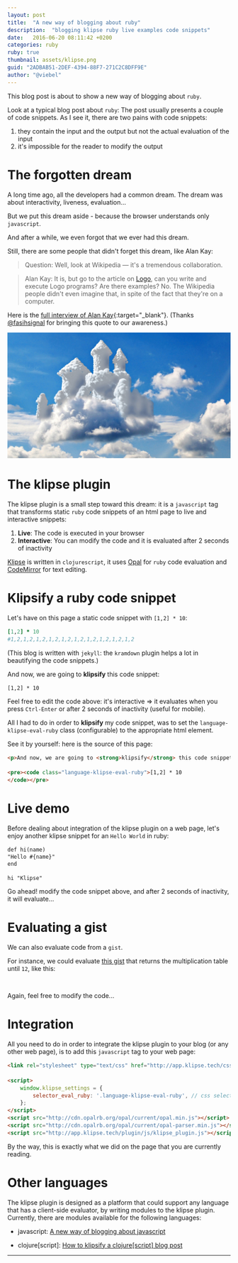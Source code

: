 ```yaml
---
layout: post
title:  "A new way of blogging about ruby"
description:  "blogging klipse ruby live examples code snippets"
date:   2016-06-20 08:11:42 +0200
categories: ruby
ruby: true
thumbnail: assets/klipse.png
guid: "2ADBAB51-2DEF-4394-88F7-271C2C8DFF9E"
author: "@viebel"
---
```


This blog post is about to show a new way of blogging about `ruby`.

Look at a typical blog post about `ruby`: The post usually presents a couple of code snippets. As I see it, there are two pains with code snippets:

1. they contain the input and the output but not the actual evaluation of the input
2. it's impossible for the reader to modify the output

# The forgotten dream

A long time ago, all the developers had a common dream. The dream was about interactivity, liveness, evaluation...

But we put this dream aside - because the browser understands only `javascript`.

And after a while, we even forgot that we ever had this dream.


Still, there are some people that didn't forget this dream, like Alan Kay:

>Question: Well, look at Wikipedia — it's a tremendous collaboration.

>Alan Kay: It is, but go to the article on [Logo](https://en.wikipedia.org/wiki/Logo_(programming_language)), can you write and execute Logo programs? Are there examples? No. The Wikipedia people didn't even imagine that, in spite of the fact that they're on a computer.

Here is the [full interview of Alan Kay](http://www.drdobbs.com/architecture-and-design/interview-with-alan-kay/240003442?pgno=2){:target="_blank"}. (Thanks [@fasihsignal](https://twitter.com/fasihsignal) for bringing this quote to our awareness.)

![dream](/assets/dream.jpg)

# The klipse plugin

The klipse plugin is a small step toward this dream: it is a `javascript` tag that transforms static `ruby` code snippets of an html page to live and interactive snippets:

1. **Live**: The code is executed in your browser
2. **Interactive**: You can modify the code and it is evaluated after 2 seconds of inactivity

[Klipse](https://github.com/viebel/klipse) is written in `clojurescript`, it uses [Opal](http://opalrb.org/) for `ruby` code evaluation and [CodeMirror](http://codemirror.net/) for text editing. 


# Klipsify a ruby code snippet

Let's have on this page a static code snippet with `[1,2] * 10`:

~~~ruby
[1,2] * 10
#1,2,1,2,1,2,1,2,1,2,1,2,1,2,1,2,1,2,1,2
~~~

(This blog is written with `jekyll`: the `kramdown` plugin helps a lot in beautifying the code snippets.)

And now, we are going to **klipsify** this code snippet:

~~~klipse-eval-ruby
[1,2] * 10
~~~

Feel free to edit the code above: it's interactive => it evaluates when you press `Ctrl-Enter` or after 2 seconds of inactivity (useful for mobile).

All I had to do in order to **klipsify** my code snippet, was to set the `language-klipse-eval-ruby` class (configurable) to the appropriate html element.

See it by yourself: here is the source of this page:

~~~html
<p>And now, we are going to <strong>klipsify</strong> this code snippet:</p>

<pre><code class="language-klipse-eval-ruby">[1,2] * 10
</code></pre>
~~~


# Live demo

Before dealing about integration of the klipse plugin on a web page, let's enjoy another klipse snippet for an `Hello World` in ruby:

~~~klipse-eval-ruby
def hi(name)
"Hello #{name}"
end

hi "Klipse"
~~~

Go ahead! modify the code snippet above, and after 2 seconds of inactivity, it will evaluate...

# Evaluating a gist

We can also evaluate code from a `gist`.


For instance, we could evaluate [this gist](https://gist.github.com/viebel/62d62220da0507860102c8ca6ad6db86) that returns the multiplication table until `12`, like this:

<pre>
<div class="language-klipse-eval-ruby" data-gist-id="viebel/62d62220da0507860102c8ca6ad6db86"></div>
</pre>

Again, feel free to modify the code...

# Integration

All you need to do in order to integrate the klipse plugin to your blog (or any other web page), is to add this `javascript` tag to your web page:

~~~html
<link rel="stylesheet" type="text/css" href="http://app.klipse.tech/css/codemirror.css">

<script>
    window.klipse_settings = {
        selector_eval_ruby: '.language-klipse-eval-ruby', // css selector for the html elements you want to klipsify
    };
</script>
<script src="http://cdn.opalrb.org/opal/current/opal.min.js"></script>
<script src="http://cdn.opalrb.org/opal/current/opal-parser.min.js"></script>
<script src="http://app.klipse.tech/plugin/js/klipse_plugin.js"></script>
~~~

By the way, this is exactly what we did on the page that you are currently reading.

# Other languages

The klipse plugin is designed as a platform that could support any language that has a client-side evaluator, by writing modules to the klipse plugin. Currently, there are modules available for the following languages: 

- javascript: [A new way of blogging about javascript](http://blog.klipse.tech/javascript/2016/06/20/blog-javascript.html)

- clojure[script]: [How to klipsify a clojure[script] blog post](http://blog.klipse.tech/clojure/2016/06/07/klipse-plugin-tuto.html)


---
[app-url]: http://app.klipse.tech?blog=klipse

